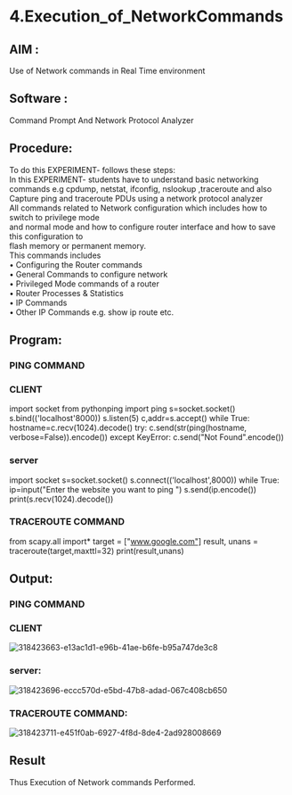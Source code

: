# 4.Execution_of_NetworkCommands
## AIM :
Use of Network commands in Real Time environment
## Software : 
Command Prompt And Network Protocol Analyzer
## Procedure: 
To do this EXPERIMENT- follows these steps:
<BR>
In this EXPERIMENT- students have to understand basic networking commands e.g cpdump, netstat, ifconfig, nslookup ,traceroute and also Capture ping and traceroute PDUs using a network protocol analyzer 
<BR>
All commands related to Network configuration which includes how to switch to privilege mode
<BR>
and normal mode and how to configure router interface and how to save this configuration to
<BR>
flash memory or permanent memory.
<BR>
This commands includes
<BR>
• Configuring the Router commands
<BR>
• General Commands to configure network
<BR>
• Privileged Mode commands of a router 
<BR>
• Router Processes & Statistics
<BR>
• IP Commands
<BR>
• Other IP Commands e.g. show ip route etc.
<BR>
## Program:

### PING COMMAND
### CLIENT

import socket 
from pythonping import ping 
s=socket.socket() 
s.bind(('localhost'8000)) 
s.listen(5) 
c,addr=s.accept() 
while True: 
    hostname=c.recv(1024).decode() 
    try: 
        c.send(str(ping(hostname, verbose=False)).encode()) 
    except KeyError: 
        c.send("Not Found".encode())

### server

import socket 
s=socket.socket() 
s.connect(('localhost',8000)) 
while True: 
    ip=input("Enter the website you want to ping ") 
    s.send(ip.encode()) 
    print(s.recv(1024).decode())
### TRACEROUTE COMMAND

 from scapy.all import* 
target = ["www.google.com"] 
result, unans = traceroute(target,maxttl=32) 
print(result,unans)

## Output:

### PING COMMAND
### CLIENT

![318423663-e13ac1d1-e96b-41ae-b6fe-b95a747de3c8](https://github.com/nivetharajaa/4.Execution_of_NetworkCommends/assets/120543388/48dd3045-6a7a-492f-8a27-10dc8abef06f)

### server:

![318423696-eccc570d-e5bd-47b8-adad-067c408cb650](https://github.com/nivetharajaa/4.Execution_of_NetworkCommends/assets/120543388/c8817c25-6739-4d7d-8efc-a3ff4b8c5147)

### TRACEROUTE COMMAND:

![318423711-e451f0ab-6927-4f8d-8de4-2ad928008669](https://github.com/nivetharajaa/4.Execution_of_NetworkCommends/assets/120543388/9bd3e70a-05c3-411f-ab3c-1d396d0acd1c)


## Result
Thus Execution of Network commands Performed.
